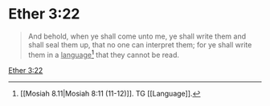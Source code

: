 # Ether 3:22

> And behold, when ye shall come unto me, ye shall write them and shall seal them up, that no one can interpret them; for ye shall write them in a <u>language</u>[^a] that they cannot be read.

[Ether 3:22](https://www.churchofjesuschrist.org/study/scriptures/bofm/ether/3?lang=eng&id=p22#p22)


[^a]: [[Mosiah 8.11|Mosiah 8:11 (11-12)]]. TG [[Language]].
